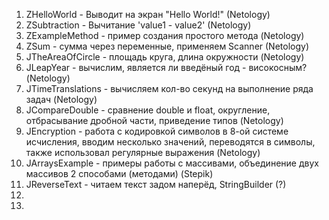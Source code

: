 <ol type="1">
  <li>ZHelloWorld - Выводит на экран "Hello World!" (Netology)</li>
  <li>ZSubtraction - Вычитание 'value1 - value2' (Netology)</li>
  <li>ZExampleMethod - пример создания простого метода (Netology)</li>
  <li>ZSum - сумма через переменные, применяем Scanner (Netology)</li>
  <li>JTheAreaOfCircle - площадь круга, длина окружности (Netology)</li>
  <li>JLeapYear - вычислим, является ли введёный год - високосным? (Netology)</li>
  <li>JTimeTranslations - вычисляем кол-во секунд на выполнение ряда задач (Netology)</li>
  <li>JCompareDouble - сравнение double и float, округление, отбрасывание дробной части, приведение типов (Netology)</li>
  <li>JEncryption - работа с кодировкой символов в 8-ой системе исчисления, вводим несколько значений, переводятся в символы, также использовал регулярные выражения (Netology)</li>
  <li>JArraysExample - примеры работы с массивами, объединение двух массивов 2 способами (методами) (Stepik)</li>
  <li>JReverseText - читаем текст задом наперёд, StringBuilder (?)</li>
  <li></li>
  <li></li>
</ol>
